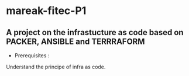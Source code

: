 # mareak-fitec-P1

## A project on the infrastucture as code based on PACKER, ANSIBLE and TERRRAFORM

* Prerequisites :

Understand the principe of infra as code.
